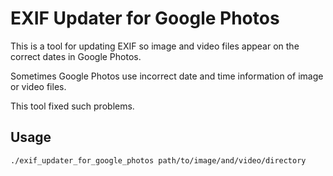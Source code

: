 # EXIF Updater for Google Photos
This is a tool for updating EXIF so image and video files appear on the correct dates in Google Photos.

Sometimes Google Photos use incorrect date and time information of image or video files.

This tool fixed such problems.

## Usage
```bash
./exif_updater_for_google_photos path/to/image/and/video/directory
```

